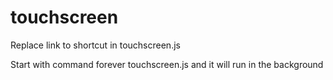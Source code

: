 # touchscreen

Replace link to shortcut in touchscreen.js

Start with command forever touchscreen.js and it will run in the background

